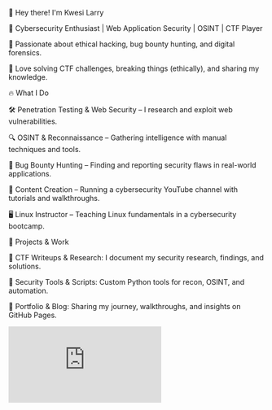 👋 Hey there! I'm Kwesi Larry

🔹 Cybersecurity Enthusiast | Web Application Security | OSINT | CTF Player

🔹 Passionate about ethical hacking, bug bounty hunting, and digital forensics.

🔹 Love solving CTF challenges, breaking things (ethically), and sharing my knowledge.



🔥 What I Do

🛠 Penetration Testing & Web Security – I research and exploit web vulnerabilities.

🔍 OSINT & Reconnaissance – Gathering intelligence with manual techniques and tools.

🎯 Bug Bounty Hunting – Finding and reporting security flaws in real-world applications.

🎥 Content Creation – Running a cybersecurity YouTube channel with tutorials and walkthroughs.

🖥 Linux Instructor – Teaching Linux fundamentals in a cybersecurity bootcamp.

🚀 Projects & Work

🔹 CTF Writeups & Research: I document my security research, findings, and solutions.

🔹 Security Tools & Scripts: Custom Python tools for recon, OSINT, and automation.

🔹 Portfolio & Blog: Sharing my journey, walkthroughs, and insights on GitHub Pages.

<iframe src="https://tryhackme.com/api/v2/badges/public-profile?userPublicId=3005719" style='border:none;'></iframe>


